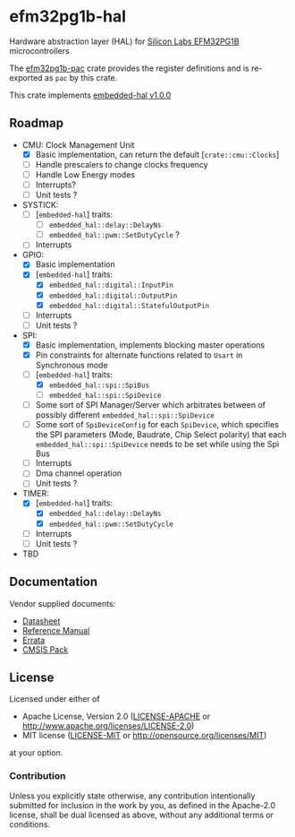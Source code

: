 # efm32pg1b-hal
Hardware abstraction layer (HAL) for [Silicon Labs EFM32PG1B](https://www.silabs.com/mcu/32-bit/efm32-pearl-gecko/device.EFM32PG1B200F256GM48) microcontrollers

The [efm32pg1b-pac](https://github.com/BogdanOlar/efm32pg1b-pac) crate provides the register definitions and is re-exported as `pac` by this crate.

This crate implements [embedded-hal v1.0.0](https://github.com/rust-embedded/embedded-hal)

## Roadmap

- CMU: Clock Management Unit
    - [x] Basic implementation, can return the default [`crate::cmu::Clocks`]
    - [ ] Handle prescalers to change clocks frequency
    - [ ] Handle Low Energy modes
    - [ ] Interrupts?
    - [ ] Unit tests ?

- SYSTICK:
    - [ ] [`embedded-hal`] traits:
        - [ ] `embedded_hal::delay::DelayNs`
        - [ ] `embedded_hal::pwm::SetDutyCycle` ?
    - [ ] Interrupts

- GPIO:
    - [x] Basic implementation
    - [x] [`embedded-hal`] traits:
        - [x] `embedded_hal::digital::InputPin`
        - [x] `embedded_hal::digital::OutputPin`
        - [x] `embedded_hal::digital::StatefulOutputPin`
    - [ ] Interrupts
    - [ ] Unit tests ?

- SPI:
    - [x] Basic implementation, implements blocking master operations
    - [x] Pin constraints for alternate functions related to `Usart` in Synchronous mode
    - [ ] [`embedded-hal`] traits:
        - [x] `embedded_hal::spi::SpiBus`
        - [ ] `embedded_hal::spi::SpiDevice`
    - [ ] Some sort of SPI Manager/Server which arbitrates between of possibly different `embedded_hal::spi::SpiDevice`
    - [ ] Some sort of `SpiDeviceConfig` for each `SpiDevice`, which specifies the SPI parameters (Mode, Baudrate,
          Chip Select polarity) that each `embedded_hal::spi::SpiDevice` needs to be set while using the Spi Bus
    - [ ] Interrupts
    - [ ] Dma channel operation
    - [ ] Unit tests ?

- TIMER:
    - [x] [`embedded-hal`] traits:
        - [x] `embedded_hal::delay::DelayNs`
        - [x] `embedded_hal::pwm::SetDutyCycle`
    - [ ] Interrupts
    - [ ] Unit tests ?

- TBD

## Documentation

Vendor supplied documents:
- [Datasheet](https://www.silabs.com/documents/public/data-sheets/efm32pg1-datasheet.pdf)
- [Reference Manual](https://www.silabs.com/documents/public/reference-manuals/EFM32PG1-ReferenceManual.pdf)
- [Errata](https://www.silabs.com/documents/public/errata/efm32pg1-errata.pdf)
- [CMSIS Pack](https://www.keil.arm.com/devices/silicon-labs-efm32pg1b200f256gm48/processors/)

## License

Licensed under either of

- Apache License, Version 2.0 ([LICENSE-APACHE](LICENSE-APACHE) or
  http://www.apache.org/licenses/LICENSE-2.0)
- MIT license ([LICENSE-MIT](LICENSE-MIT) or http://opensource.org/licenses/MIT)

at your option.

### Contribution

Unless you explicitly state otherwise, any contribution intentionally submitted for inclusion in the work by you, as defined in the Apache-2.0 license, shall be dual licensed as above, without any additional terms or conditions.
